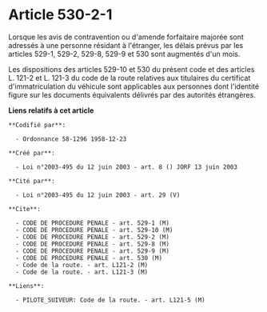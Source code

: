 # Article 530-2-1

Lorsque les avis de contravention ou d'amende forfaitaire majorée sont adressés à une personne résidant à l'étranger, les
délais prévus par les articles 529-1, 529-2, 529-8, 529-9 et 530 sont augmentés d'un mois.

Les dispositions des articles 529-10 et 530 du présent code et des articles L. 121-2 et L. 121-3 du code de la route
relatives aux titulaires du certificat d'immatriculation du véhicule sont applicables aux personnes dont l'identité figure
sur les documents équivalents délivrés par des autorités étrangères.

**Liens relatifs à cet article**

	**Codifié par**:

	  - Ordonnance 58-1296 1958-12-23

	**Créé par**:

	  - Loi n°2003-495 du 12 juin 2003 - art. 8 () JORF 13 juin 2003

	**Cité par**:

	  - Loi n°2003-495 du 12 juin 2003 - art. 29 (V)

	**Cite**:

	  - CODE DE PROCEDURE PENALE - art. 529-1 (M)
	  - CODE DE PROCEDURE PENALE - art. 529-10 (M)
	  - CODE DE PROCEDURE PENALE - art. 529-2 (M)
	  - CODE DE PROCEDURE PENALE - art. 529-8 (M)
	  - CODE DE PROCEDURE PENALE - art. 529-9 (M)
	  - CODE DE PROCEDURE PENALE - art. 530 (M)
	  - Code de la route. - art. L121-2 (M)
	  - Code de la route. - art. L121-3 (M)

	**Liens**:

	  - PILOTE_SUIVEUR: Code de la route. - art. L121-5 (M)
